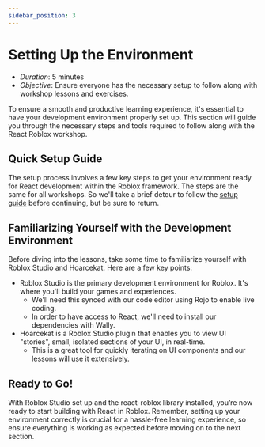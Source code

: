 ```yaml
---
sidebar_position: 3
---
```


# Setting Up the Environment

- _Duration_: 5 minutes
- _Objective_: Ensure everyone has the necessary setup to follow along with
  workshop lessons and exercises.

To ensure a smooth and productive learning experience, it's essential to have
your development environment properly set up. This section will guide you
through the necessary steps and tools required to follow along with the React
Roblox workshop.

## Quick Setup Guide

The setup process involves a few key steps to get your environment ready for
React development within the Roblox framework. The steps are the same for all
workshops. So we'll take a brief detour to follow the [setup guide] before
continuing, but be sure to return.

[setup guide]: ../../setup

## Familiarizing Yourself with the Development Environment

Before diving into the lessons, take some time to familiarize yourself with
Roblox Studio and Hoarcekat. Here are a few key points:

- Roblox Studio is the primary development environment for Roblox. It's where
  you'll build your games and experiences.
  - We'll need this synced with our code editor using Rojo to enable live
    coding.
  - In order to have access to React, we'll need to install our dependencies
    with Wally.
- Hoarcekat is a Roblox Studio plugin that enables you to view UI "stories",
  small, isolated sections of your UI, in real-time.
  - This is a great tool for quickly iterating on UI components and our lessons
    will use it extensively.

## Ready to Go!

With Roblox Studio set up and the react-roblox library installed, you’re now
ready to start building with React in Roblox. Remember, setting up your
environment correctly is crucial for a hassle-free learning experience, so
ensure everything is working as expected before moving on to the next section.
